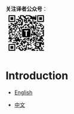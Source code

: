 **关注译者公众号**：
<br/>
<img src='pic/tinylab-wechat.jpg' width='110px'/>
<br/>

# Introduction

* [English](en/README.md)

* [中文](zh/README.md)
